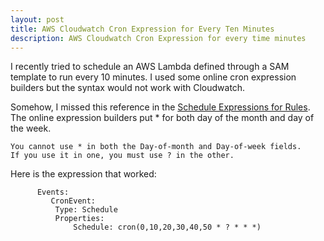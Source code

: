 ```yaml
---
layout: post
title: AWS Cloudwatch Cron Expression for Every Ten Minutes
description: AWS Cloudwatch Cron Expression for every time minutes
---
```

I recently tried to schedule an AWS Lambda defined through a SAM template to run every 10 minutes. I used some online cron expression builders but the syntax would not work with Cloudwatch.

Somehow, I missed this reference in the [Schedule Expressions for Rules](https://docs.aws.amazon.com/AmazonCloudWatch/latest/events/ScheduledEvents.html). The online expression builders put * for both day of the month and day of the week.

```
You cannot use * in both the Day-of-month and Day-of-week fields. 
If you use it in one, you must use ? in the other.
```

Here is the expression that worked:

```
      Events:
         CronEvent:
          Type: Schedule
          Properties:
              Schedule: cron(0,10,20,30,40,50 * ? * * *)
```

